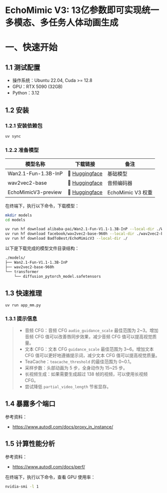 # EchoMimic V3: 13亿参数即可实现统一多模态、多任务人体动画生成

# 一、快速开始

## 1.1 测试配置
- 操作系统：Ubuntu 22.04, Cuda >= 12.8
- GPU：RTX 5090 (32GB)
- Python：3.12

## 1.2 安装

### 1.2.1 安装依赖包

```sh
uv sync
```

### 1.2.2 准备模型

| 模型名称            | 下载链接                                                                     | 备注              |
| ------------------- | ---------------------------------------------------------------------------- | ----------------- |
| Wan2.1-Fun-1.3B-InP | 🤗 [Huggingface](https://huggingface.co/alibaba-pai/Wan2.1-Fun-V1.1-1.3B-InP) | 基础模型          |
| wav2vec2-base       | 🤗 [Huggingface](https://huggingface.co/facebook/wav2vec2-base-960h)          | 音频编码器        |
| EchoMimicV3-preview | 🤗 [Huggingface](https://huggingface.co/BadToBest/EchoMimicV3)                | EchoMimic V3 权重 |

在终端下，执行以下命令，下载模型：

```sh
mkdir models
cd models

uv run hf download alibaba-pai/Wan2.1-Fun-V1.1-1.3B-InP --local-dir ./Wan2.1-Fun-V1.1-1.3B-InP
uv run hf download facebook/wav2vec2-base-960h --local-dir ./wav2vec2-base-960h
uv run hf download BadToBest/EchoMimicV3 --local-dir ./
```

以下是下载完成的模型文件目录结构：

```sh
./models/
├── Wan2.1-Fun-V1.1-1.3B-InP
├── wav2vec2-base-960h
└── transformer
    └── diffusion_pytorch_model.safetensors
```

## 1.3 快速推理

```
uv run app_mm.py
```

### 1.3.1 提示信息

> - 音频 CFG：音频 CFG `audio_guidance_scale` 最佳范围为 2~3。增加音频 CFG 值可以改善唇同步效果，减少音频 CFG 值可以提高视觉质量。
> - 文本 CFG：文本 CFG `guidance_scale` 最佳范围为 3~6。增加文本 CFG 值可以更好地遵循提示词，减少文本 CFG 值可以提高视觉质量。
> - TeaCache：`teacache_threshold` 的最佳范围为 0~0.1。
> - 采样步数：头部动画为 5 步，全身动作为 15~25 步。
> - ​长视频生成：如果需要生成超过 138 帧的视频，可以使用长视频 CFG。
> - 尝试降低 `partial_video_length` 节省显存。

## 1.4 暴露多个端口

参考资料：
- https://www.autodl.com/docs/proxy_in_instance/

## 1.5 计算性能分析

参考资料：
- https://www.autodl.com/docs/perf/

在终端下，执行以下命令，查看 GPU 使用率：

```sh
nvidia-smi -l 1
```